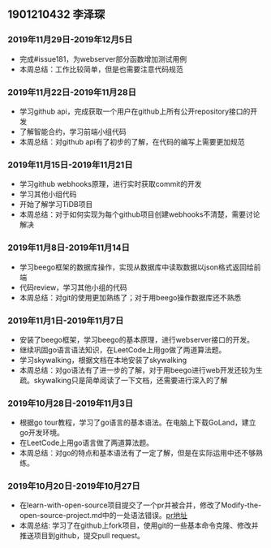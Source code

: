 ## 1901210432 李泽琛

### 2019年11月29日-2019年12月5日

* 完成#issue181，为webserver部分函数增加测试用例
* 本周总结：工作比较简单，但是也需要注意代码规范

### 2019年11月22日-2019年11月28日

* 学习github api，完成获取一个用户在github上所有公开repository接口的开发
* 了解智能合约，学习前端小组代码
* 本周总结：对github api有了初步的了解，在代码的编写上需要更加规范

### 2019年11月15日-2019年11月21日

* 学习github webhooks原理，进行实时获取commit的开发
* 学习其他小组代码
* 开始了解学习TiDB项目
* 本周总结：对于如何实现为每个github项目创建webhooks不清楚，需要讨论解决

### 2019年11月8日-2019年11月14日

* 学习beego框架的数据库操作，实现从数据库中读取数据以json格式返回给前端
* 代码review，学习其他小组的代码
* 本周总结：对git的使用更加熟练了；对于用beego操作数据库还不熟悉
### 2019年11月1日-2019年11月7日

* 安装了beego框架，学习beego的基本原理，进行webserver接口的开发。
* 继续巩固go语言语法知识，在LeetCode上用go做了两道算法题。
* 学习skywalking，根据文档在本地安装了skywalking
* 本周总结：对go语法有了进一步的了解，对于用beego进行web开发还较为生疏。skywalking只是简单阅读了一下文档，还需要进行深入的了解
### 2019年10月28日-2019年11月3日

* 根据go tour教程，学习了go语言的基本语法。在电脑上下载GoLand，建立go开发环境。
* 在LeetCode上用go语言做了两道算法题。
* 本周总结：对go的特点和基本语法有了一定了解，但是在实际运用中还不够熟练。
### 2019年10月20日-2019年10月27日

* 在learn-with-open-source项目提交了一个pr并被合并，修改了Modify-the-open-source-project.md中的一处语法错误。[pr地址](https://github.com/zhuangbiaowei/learn-with-open-source/pull/100)
* 本周总结: 学习了在github上fork项目，使用git的一些基本命令克隆、修改并推送项目到github，提交pull request。
 
